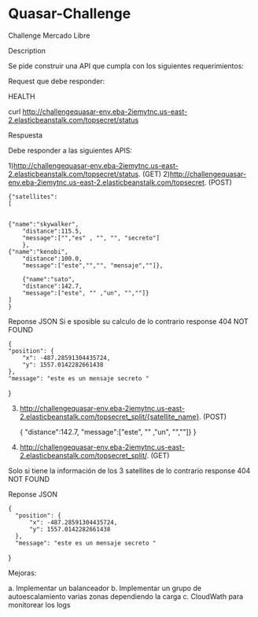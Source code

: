 # Quasar-Challenge
Challenge Mercado Libre

Description

Se pide construir una API que cumpla con los siguientes requerimientos:

Request que debe responder:

HEALTH

curl http://challengequasar-env.eba-2iemytnc.us-east-2.elasticbeanstalk.com/topsecret/status

Respuesta

Debe responder a las siguientes APIS:

1)http://challengequasar-env.eba-2iemytnc.us-east-2.elasticbeanstalk.com/topsecret/status. (GET)
2)http://challengequasar-env.eba-2iemytnc.us-east-2.elasticbeanstalk.com/topsecret.        (POST)

    {"satellites":
    [


    {"name":"skywalker",
        "distance":115.5,
        "message":["","es" , "", "", "secreto"]
        },
    {"name":"kenobi",
        "distance":100.0,
        "message":["este","","", "mensaje",""]},

        {"name":"sato",
        "distance":142.7,
        "message":["este", "" ,"un", "",""]}
    ]
    }
    
   Reponse JSON
   Si e sposible su calculo de lo contrario response 404 NOT FOUND 
   
    {
    "position": {
        "x": -487.28591304435724,
        "y": 1557.0142282661438
    },
    "message": "este es un mensaje secreto "
}
    
3) http://challengequasar-env.eba-2iemytnc.us-east-2.elasticbeanstalk.com/topsecret_split/{satellite_name}.  (POST)

      {
       "distance":142.7,
          "message":["este", "" ,"un", "",""]}
      }
    
4) http://challengequasar-env.eba-2iemytnc.us-east-2.elasticbeanstalk.com/topsecret_split/.                  (GET)

  Solo si tiene la información de los 3 satellites de lo contrario response 404 NOT FOUND 
  
  Reponse JSON
  
    {
      "position": {
          "x": -487.28591304435724,
          "y": 1557.0142282661438
      },
      "message": "este es un mensaje secreto "
  }
  
  Mejoras:
  
  a. Implementar un balanceador
  b. Implementar un grupo de autoescalamiento varias zonas dependiendo la carga
  c. CloudWath para monitorear los logs
  

